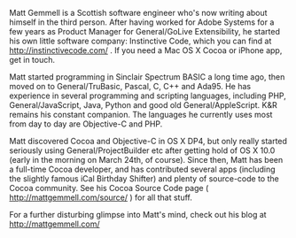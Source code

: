 


Matt Gemmell is a Scottish software engineer who's now writing about himself in the third person. After having worked for Adobe Systems for a few years as Product Manager for General/GoLive Extensibility, he started his own little software company: Instinctive Code, which you can find at http://instinctivecode.com/ . If you need a Mac OS X Cocoa or iPhone app, get in touch.

Matt started programming in Sinclair Spectrum BASIC a long time ago, then moved on to General/TruBasic, Pascal, C, C++ and Ada95. He has experience in several programming and scripting languages, including PHP, General/JavaScript, Java, Python and good old General/AppleScript. K&R remains his constant companion. The languages he currently uses most from day to day are Objective-C and PHP.

Matt discovered Cocoa and Objective-C in OS X DP4, but only really started seriously using General/ProjectBuilder etc after getting hold of OS X 10.0 (early in the morning on March 24th, of course). Since then, Matt has been a full-time Cocoa developer, and has contributed several apps (including the slightly famous iCal Birthday Shifter) and plenty of source-code to the Cocoa community. See his Cocoa Source Code page ( http://mattgemmell.com/source/ ) for all that stuff.

For a further disturbing glimpse into Matt's mind, check out his blog at http://mattgemmell.com/